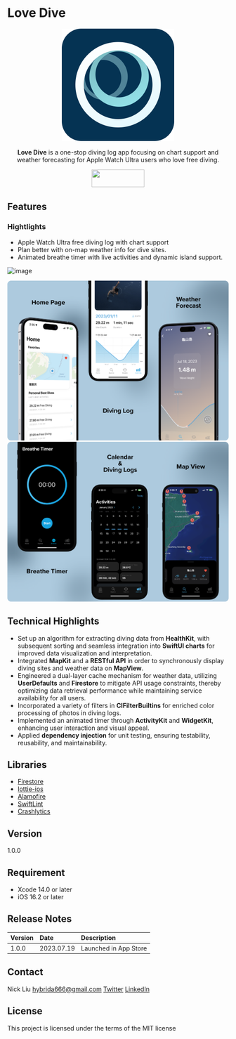 # Love Dive

<p align="center">
<img src="https://github.com/nick-maker/Love-Dive/blob/main/Screenshots/Logo.png" width="256" height="256"/>
</p>

<p align="center">
  <b>Love Dive</b> is a one-stop diving log app focusing on chart support and weather forecasting for Apple Watch Ultra users who love free diving.
</p>

<p align="center"><a href="https://apps.apple.com/tw/app/love-dive/id6450437347?l=en-GB">
<img src="https://i.imgur.com/X9tPvTS.png" width="120" height="40"/>
</a></p>


## Features

### Hightlights
- Apple Watch Ultra free diving log with chart support
- Plan better with on-map weather info for dive sites. 
- Animated breathe timer with live activities and dynamic island support.

![image](https://github.com/nick-maker/Love-Dive/blob/main/Screenshots/CleanShot%202023-07-28%20at%2022.24.11.gif)

<img src="https://github.com/nick-maker/Love-Dive/blob/main/Screenshots/1359.png" width="1080" height=""/>

<img src="https://github.com/nick-maker/Love-Dive/blob/main/Screenshots/1360.png" width="1080" height=""/>

## Technical Highlights
- Set up an algorithm for extracting diving data from **HealthKit**, with subsequent sorting and seamless integration into **SwiftUI charts** for improved data visualization and interpretation.
- Integrated **MapKit** and a **RESTful API** in order to synchronously display diving sites and weather data on **MapView**.
- Engineered a dual-layer cache mechanism for weather data, utilizing **UserDefaults** and **Firestore** to mitigate API usage constraints, thereby optimizing data retrieval performance while maintaining service availability for all users.
- Incorporated a variety of filters in **CIFilterBuiltins** for enriched color processing of photos in diving logs.
- Implemented an animated timer through **ActivityKit** and **WidgetKit**, enhancing user interaction and visual appeal.
- Applied **dependency injection** for unit testing, ensuring testability, reusability, and maintainability.


## Libraries
- [Firestore](https://firebase.google.com/products/firestore?gclid=Cj0KCQiA-qGNBhD3ARIsAO_o7ynVqh2xVTgG6WIKFSfdCN4x9lHJrit2kdCT99IfZPNxPPbbtPHr6qsaAv4lEALw_wcB&gclsrc=aw.ds)
- [lottie-ios](https://github.com/airbnb/lottie-ios)
- [Alamofire](https://github.com/Alamofire/Alamofire)
- [SwiftLint](https://github.com/realm/SwiftLint)
- [Crashlytics](https://firebase.google.com/products/crashlytics?hl=en)


## Version
1.0.0


## Requirement
- Xcode 14.0 or later
- iOS 16.2 or later


## Release Notes
| Version | Date | Description                                                                                     |
| :-------| :----|:------------------------------------------------------------------------------------------------|
| 1.0.0   | 2023.07.19 | Launched in App Store|


## Contact

Nick Liu
[hybrida666@gmail.com](hybrida666@gmail.com)
[Twitter](https://twitter.com/nick_liu_)
[LinkedIn](https://www.linkedin.com/in/lkangting/)

## License

This project is licensed under the terms of the MIT license